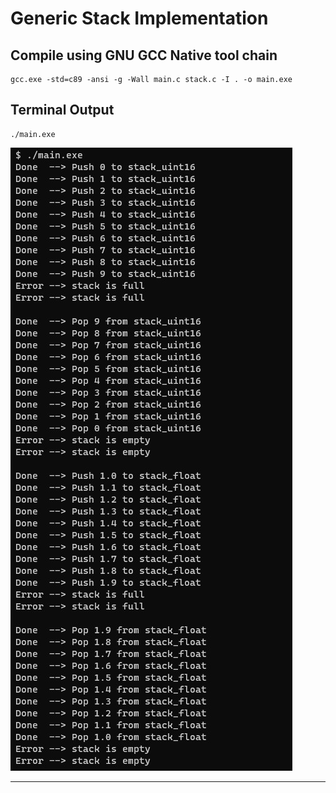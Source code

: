 # **Generic Stack Implementation**
## **Compile using GNU GCC Native tool chain**

```
gcc.exe -std=c89 -ansi -g -Wall main.c stack.c -I . -o main.exe
```

## **Terminal Output**
```
./main.exe
```

<img src="/03_Data_Structures/01_Lesson_01/01_Stack/img/output.jpg" >

---